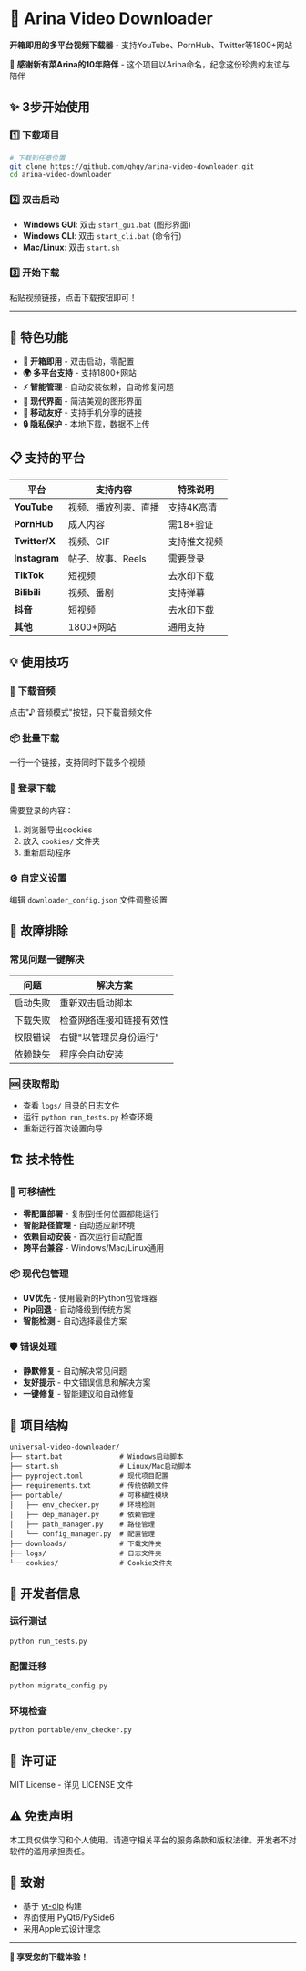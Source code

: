 # 🌸 Arina Video Downloader

**开箱即用的多平台视频下载器** - 支持YouTube、PornHub、Twitter等1800+网站

💝 **感谢新有菜Arina的10年陪伴** - 这个项目以Arina命名，纪念这份珍贵的友谊与陪伴

## ✨ 3步开始使用

### 1️⃣ 下载项目
```bash
# 下载到任意位置
git clone https://github.com/qhgy/arina-video-downloader.git
cd arina-video-downloader
```

### 2️⃣ 双击启动
- **Windows GUI**: 双击 `start_gui.bat` (图形界面)
- **Windows CLI**: 双击 `start_cli.bat` (命令行)
- **Mac/Linux**: 双击 `start.sh`

### 3️⃣ 开始下载
粘贴视频链接，点击下载按钮即可！

---

## 🚀 特色功能

- **🎯 开箱即用** - 双击启动，零配置
- **🌍 多平台支持** - 支持1800+网站
- **⚡ 智能管理** - 自动安装依赖，自动修复问题
- **🎨 现代界面** - 简洁美观的图形界面
- **📱 移动友好** - 支持手机分享的链接
- **🔒 隐私保护** - 本地下载，数据不上传

## 📋 支持的平台

| 平台 | 支持内容 | 特殊说明 |
|------|----------|----------|
| **YouTube** | 视频、播放列表、直播 | 支持4K高清 |
| **PornHub** | 成人内容 | 需18+验证 |
| **Twitter/X** | 视频、GIF | 支持推文视频 |
| **Instagram** | 帖子、故事、Reels | 需要登录 |
| **TikTok** | 短视频 | 去水印下载 |
| **Bilibili** | 视频、番剧 | 支持弹幕 |
| **抖音** | 短视频 | 去水印下载 |
| **其他** | 1800+网站 | 通用支持 |

## 💡 使用技巧

### 🎵 下载音频
点击"♪ 音频模式"按钮，只下载音频文件

### 📦 批量下载
一行一个链接，支持同时下载多个视频

### 🍪 登录下载
需要登录的内容：
1. 浏览器导出cookies
2. 放入 `cookies/` 文件夹
3. 重新启动程序

### ⚙️ 自定义设置
编辑 `downloader_config.json` 文件调整设置

## 🔧 故障排除

### 常见问题一键解决

| 问题 | 解决方案 |
|------|----------|
| 启动失败 | 重新双击启动脚本 |
| 下载失败 | 检查网络连接和链接有效性 |
| 权限错误 | 右键"以管理员身份运行" |
| 依赖缺失 | 程序会自动安装 |

### 🆘 获取帮助
- 查看 `logs/` 目录的日志文件
- 运行 `python run_tests.py` 检查环境
- 重新运行首次设置向导

## 🏗️ 技术特性

### 🔄 可移植性
- **零配置部署** - 复制到任何位置都能运行
- **智能路径管理** - 自动适应新环境
- **依赖自动安装** - 首次运行自动配置
- **跨平台兼容** - Windows/Mac/Linux通用

### 📦 现代包管理
- **UV优先** - 使用最新的Python包管理器
- **Pip回退** - 自动降级到传统方案
- **智能检测** - 自动选择最佳方案

### 🛡️ 错误处理
- **静默修复** - 自动解决常见问题
- **友好提示** - 中文错误信息和解决方案
- **一键修复** - 智能建议和自动修复

## 📁 项目结构

```
universal-video-downloader/
├── start.bat              # Windows启动脚本
├── start.sh               # Linux/Mac启动脚本
├── pyproject.toml         # 现代项目配置
├── requirements.txt       # 传统依赖文件
├── portable/              # 可移植性模块
│   ├── env_checker.py     # 环境检测
│   ├── dep_manager.py     # 依赖管理
│   ├── path_manager.py    # 路径管理
│   └── config_manager.py  # 配置管理
├── downloads/             # 下载文件夹
├── logs/                  # 日志文件夹
└── cookies/               # Cookie文件夹
```

## 🔬 开发者信息

### 运行测试
```bash
python run_tests.py
```

### 配置迁移
```bash
python migrate_config.py
```

### 环境检查
```bash
python portable/env_checker.py
```

## 📄 许可证

MIT License - 详见 LICENSE 文件

## ⚠️ 免责声明

本工具仅供学习和个人使用。请遵守相关平台的服务条款和版权法律。开发者不对软件的滥用承担责任。

## 🙏 致谢

- 基于 [yt-dlp](https://github.com/yt-dlp/yt-dlp) 构建
- 界面使用 PyQt6/PySide6
- 采用Apple式设计理念

---

**🎉 享受您的下载体验！**